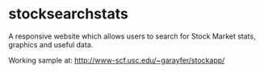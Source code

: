 # stocksearchstats

A responsive website which allows users to search for Stock Market stats, graphics and useful data.

Working sample at: http://www-scf.usc.edu/~garayfer/stockapp/
